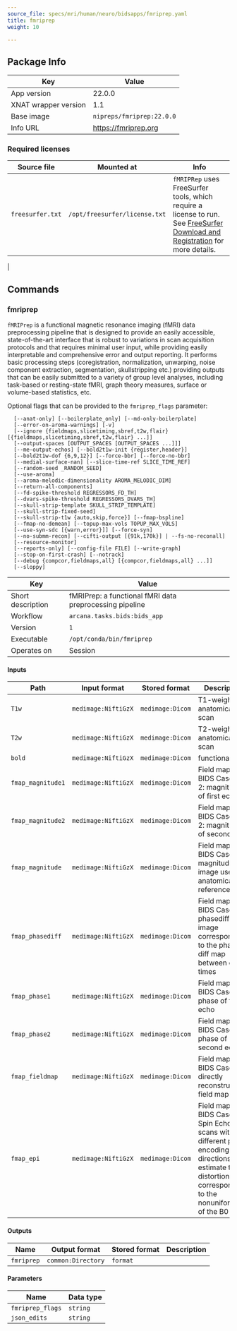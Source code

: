 ```yaml
---
source_file: specs/mri/human/neuro/bidsapps/fmriprep.yaml
title: fmriprep
weight: 10

---
```


## Package Info
|Key|Value|
|---|-----|
|App version|22.0.0|
|XNAT wrapper version|1.1|
|Base image|`nipreps/fmriprep:22.0.0`|
|Info URL|https://fmriprep.org|

### Required licenses
|Source file|Mounted at|Info|
|-----------|----------|----|
|`freesurfer.txt`|`/opt/freesurfer/license.txt`|`fMRIPRep` uses FreeSurfer tools, which require a license to run.<br> See [FreeSurfer Download and Registration](https://surfer.nmr.mgh.harvard.edu/registration.html) for more details.
|

## Commands
### fmriprep
`fMRIPrep` is a functional magnetic resonance imaging (fMRI) data preprocessing
pipeline that is designed to provide an easily accessible, state-of-the-art
interface that is robust to variations in scan acquisition protocols and that
requires minimal user input, while providing easily interpretable and comprehensive
error and output reporting. It performs basic processing steps (coregistration,
normalization, unwarping, noise component extraction, segmentation,
skullstripping etc.) providing outputs that can be easily submitted to a variety
of group level analyses, including task-based or resting-state fMRI, graph
theory measures, surface or volume-based statistics, etc.

Optional flags that can be provided to the `fmriprep_flags` parameter:
```
  [--anat-only] [--boilerplate_only] [--md-only-boilerplate]
  [--error-on-aroma-warnings] [-v]
  [--ignore {fieldmaps,slicetiming,sbref,t2w,flair} [{fieldmaps,slicetiming,sbref,t2w,flair} ...]]
  [--output-spaces [OUTPUT_SPACES [OUTPUT_SPACES ...]]]
  [--me-output-echos] [--bold2t1w-init {register,header}]
  [--bold2t1w-dof {6,9,12}] [--force-bbr] [--force-no-bbr]
  [--medial-surface-nan] [--slice-time-ref SLICE_TIME_REF]
  [--random-seed _RANDOM_SEED]
  [--use-aroma]
  [--aroma-melodic-dimensionality AROMA_MELODIC_DIM]
  [--return-all-components]
  [--fd-spike-threshold REGRESSORS_FD_TH]
  [--dvars-spike-threshold REGRESSORS_DVARS_TH]
  [--skull-strip-template SKULL_STRIP_TEMPLATE]
  [--skull-strip-fixed-seed]
  [--skull-strip-t1w {auto,skip,force}] [--fmap-bspline]
  [--fmap-no-demean] [--topup-max-vols TOPUP_MAX_VOLS]
  [--use-syn-sdc [{warn,error}]] [--force-syn]
  [--no-submm-recon] [--cifti-output [{91k,170k}] | --fs-no-reconall]
  [--resource-monitor]
  [--reports-only] [--config-file FILE] [--write-graph]
  [--stop-on-first-crash] [--notrack]
  [--debug {compcor,fieldmaps,all} [{compcor,fieldmaps,all} ...]]
  [--sloppy]
```


|Key|Value|
|---|-----|
|Short description|fMRIPrep: a functional fMRI data preprocessing pipeline|
|Workflow|`arcana.tasks.bids:bids_app`|
|Version|`1`|
|Executable|`/opt/conda/bin/fmriprep`|
|Operates on|Session|
#### Inputs
|Path|Input format|Stored format|Description|
|----|------------|-------------|-----------|
|`T1w`|`medimage:NiftiGzX`|`medimage:Dicom`|T1-weighted anatomical scan|
|`T2w`|`medimage:NiftiGzX`|`medimage:Dicom`|T2-weighted anatomical scan|
|`bold`|`medimage:NiftiGzX`|`medimage:Dicom`|functional MRI|
|`fmap_magnitude1`|`medimage:NiftiGzX`|`medimage:Dicom`|Field map - BIDS Case 1 & 2: magnitude of first echo|
|`fmap_magnitude2`|`medimage:NiftiGzX`|`medimage:Dicom`|Field map - BIDS Case 1 & 2: magnitude of second echo|
|`fmap_magnitude`|`medimage:NiftiGzX`|`medimage:Dicom`|Field map - BIDS Case 3: magnitude image used for anatomical reference|
|`fmap_phasediff`|`medimage:NiftiGzX`|`medimage:Dicom`|Field map - BIDS Case 1: phasediff image corresponding to the phase-diff map between echo times|
|`fmap_phase1`|`medimage:NiftiGzX`|`medimage:Dicom`|Field map - BIDS Case 2: phase of first echo|
|`fmap_phase2`|`medimage:NiftiGzX`|`medimage:Dicom`|Field map - BIDS Case 2: phase of second echo|
|`fmap_fieldmap`|`medimage:NiftiGzX`|`medimage:Dicom`|Field map - BIDS Case 3: directly reconstructed field map|
|`fmap_epi`|`medimage:NiftiGzX`|`medimage:Dicom`|Field map - BIDS Case 4: Spin Echo EPI scans with different phase encoding directions to estimate the distortion map corresponding to the nonuniformities of the B0 field|

#### Outputs
|Name|Output format|Stored format|Description|
|----|-------------|-------------|-----------|
|`fmriprep`|`common:Directory`|`format`||

#### Parameters
|Name|Data type|
|----|---------|
|`fmriprep_flags`|`string`|
|`json_edits`|`string`|

